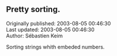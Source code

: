 ## Pretty sorting.  
Originally published: 2003-08-05 00:46:30  
Last updated: 2003-08-05 00:46:30  
Author: Sébastien Keim  
  
Sorting strings whith embeded numbers.